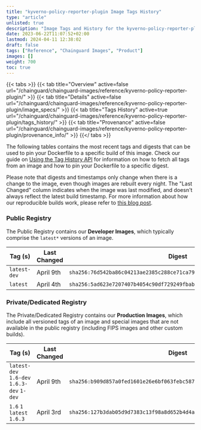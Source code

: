 ```yaml
---
title: "kyverno-policy-reporter-plugin Image Tags History"
type: "article"
unlisted: true
description: "Image Tags and History for the kyverno-policy-reporter-plugin Chainguard Image"
date: 2023-06-22T11:07:52+02:00
lastmod: 2024-04-11 12:38:02
draft: false
tags: ["Reference", "Chainguard Images", "Product"]
images: []
weight: 700
toc: true
---
```


{{< tabs >}}
{{< tab title="Overview" active=false url="/chainguard/chainguard-images/reference/kyverno-policy-reporter-plugin/" >}}
{{< tab title="Details" active=false url="/chainguard/chainguard-images/reference/kyverno-policy-reporter-plugin/image_specs/" >}}
{{< tab title="Tags History" active=true url="/chainguard/chainguard-images/reference/kyverno-policy-reporter-plugin/tags_history/" >}}
{{< tab title="Provenance" active=false url="/chainguard/chainguard-images/reference/kyverno-policy-reporter-plugin/provenance_info/" >}}
{{</ tabs >}}

The following tables contains the most recent tags and digests that can be used to pin your Dockerfile to a specific build of this image. Check our guide on [Using the Tag History API](/chainguard/chainguard-images/using-the-tag-history-api/) for information on how to fetch all tags from an image and how to pin your Dockerfile to a specific digest.

Please note that digests and timestamps only change when there is a change to the image, even though images are rebuilt every night. The "Last Changed" column indicates when the image was last modified, and doesn't always reflect the latest build timestamp. For more information about how our reproducible builds work, please refer to [this blog post](https://www.chainguard.dev/unchained/reproducing-chainguards-reproducible-image-builds).

### Public Registry
The Public Registry contains our **Developer Images**, which typically comprise the `latest*` versions of an image.

| Tag (s)       | Last Changed | Digest                                                                    |
|---------------|--------------|---------------------------------------------------------------------------|
|  `latest-dev` | April 9th    | `sha256:76d542ba86c04213ae2385c288ce71ca7984911382f6431d7b80243d503931c0` |
|  `latest`     | April 4th    | `sha256:5ad623e7207407b4054c90df729249fbabd454382024958c837ab47e6411aa02` |


### Private/Dedicated Registry
The Private/Dedicated Registry contains our **Production Images**, which include all versioned tags of an image and special images that are not available in the public registry (including FIPS images and other custom builds).

| Tag (s)                                     | Last Changed | Digest                                                                    |
|---------------------------------------------|--------------|---------------------------------------------------------------------------|
|  `latest-dev` `1.6-dev` `1.6.3-dev` `1-dev` | April 9th    | `sha256:b909d857a0fed1601e26e6bf063febc5871cc0e5bffe40af1f7516a6240807de` |
|  `1.6` `1` `latest` `1.6.3`                 | April 3rd    | `sha256:127b3dab05d9d7383c13f98a8d652b4d4a29fbe55bd6df96ccb9eddf96e48c2f` |

